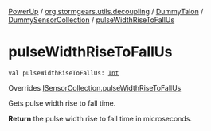 [PowerUp](../../../index.md) / [org.stormgears.utils.decoupling](../../index.md) / [DummyTalon](../index.md) / [DummySensorCollection](index.md) / [pulseWidthRiseToFallUs](./pulse-width-rise-to-fall-us.md)

# pulseWidthRiseToFallUs

`val pulseWidthRiseToFallUs: `[`Int`](https://kotlinlang.org/api/latest/jvm/stdlib/kotlin/-int/index.html)

Overrides [ISensorCollection.pulseWidthRiseToFallUs](../../-i-sensor-collection/pulse-width-rise-to-fall-us.md)

Gets pulse width rise to fall time.

**Return**
the pulse width rise to fall time in microseconds.

